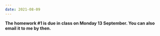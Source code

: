 ```yaml
---
date: 2021-08-09
---
```

**The homework #1 is due in class on Monday 13 September. You can also email it to me by then.**